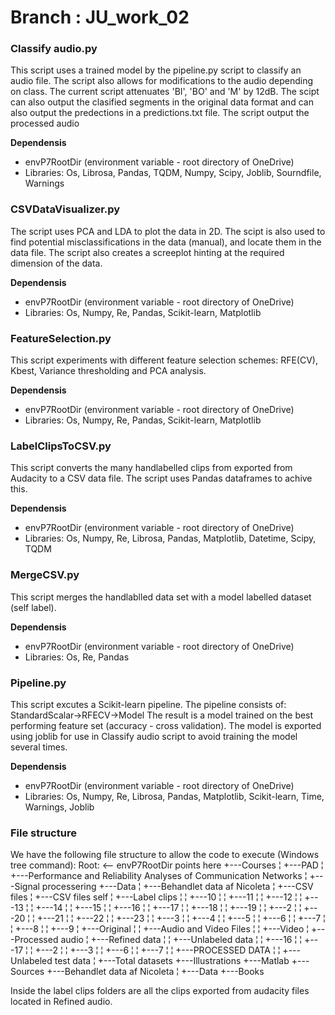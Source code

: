 # Branch : JU_work_02

### Classify audio.py
This script uses a trained model by the pipeline.py script to classify an audio file.
The script also allows for modifications to the audio depending on class.
The current script attenuates 'BI', 'BO' and 'M' by 12dB.
The scipt can also output the clasified segments in the original data format
and can also output the predections in a predictions.txt file.
The script output the processed audio

**Dependensis** 
- envP7RootDir (environment variable - root directory of OneDrive)
- Libraries: Os, Librosa, Pandas, TQDM, Numpy, Scipy, Joblib, Sourndfile, Warnings

### CSVDataVisualizer.py
The script uses PCA and LDA to plot the data in 2D.
The scipt is also used to find potential misclassifications in the data (manual),
and locate them in the data file.
The script also creates a screeplot hinting at the required dimension of the data.

**Dependensis** 
- envP7RootDir (environment variable - root directory of OneDrive) 
- Libraries: Os, Numpy, Re, Pandas, Scikit-learn, Matplotlib

### FeatureSelection.py
This script experiments with different feature selection schemes:
RFE(CV), Kbest, Variance thresholding and PCA analysis.

**Dependensis** 
- envP7RootDir (environment variable - root directory of OneDrive)
- Libraries: Os, Numpy, Re, Pandas, Scikit-learn, Matplotlib

### LabelClipsToCSV.py
This script converts the many handlabelled clips from exported from Audacity to a CSV data file.
The script uses Pandas dataframes to achive this.

**Dependensis** 
- envP7RootDir (environment variable - root directory of OneDrive) 
- Libraries: Os, Numpy, Re, Librosa, Pandas, Matplotlib, Datetime, Scipy, TQDM

### MergeCSV.py
This script merges the handlablled data set with a model labelled dataset (self label).

**Dependensis** 
- envP7RootDir (environment variable - root directory of OneDrive) 
- Libraries: Os, Re, Pandas

### Pipeline.py
This script excutes a Scikit-learn pipeline. The pipeline consists of:
StandardScalar->RFECV->Model
The result is a model trained on the best performing feature set (accuracy - cross validation).
The model is exported using joblib for use in Classify audio script to avoid training the model several times.

**Dependensis** 
- envP7RootDir (environment variable - root directory of OneDrive) 
- Libraries: Os, Numpy, Re, Librosa, Pandas, Matplotlib, Scikit-learn, Time, Warnings, Joblib

### File structure
We have the following file structure to allow the code to execute (Windows tree command):
Root: <-- envP7RootDir points here
+---Courses
¦   +---PAD
¦   +---Performance and Reliability Analyses of Communication Networks
¦   +---Signal processering
+---Data
¦   +---Behandlet data af Nicoleta
¦   +---CSV files
¦   +---CSV files self
¦   +---Label clips
¦   ¦   +---10
¦   ¦   +---11
¦   ¦   +---12
¦   ¦   +---13
¦   ¦   +---14
¦   ¦   +---15
¦   ¦   +---16
¦   ¦   +---17
¦   ¦   +---18
¦   ¦   +---19
¦   ¦   +---2
¦   ¦   +---20
¦   ¦   +---21
¦   ¦   +---22
¦   ¦   +---23
¦   ¦   +---3
¦   ¦   +---4
¦   ¦   +---5
¦   ¦   +---6
¦   ¦   +---7
¦   ¦   +---8
¦   ¦   +---9
¦   +---Original
¦   ¦   +---Audio and Video Files
¦   ¦   +---Video
¦   +---Processed audio
¦   +---Refined data
¦   ¦   +---Unlabeled data
¦   ¦       +---16
¦   ¦       +---17
¦   ¦       +---2
¦   ¦       +---3
¦   ¦       +---6
¦   ¦       +---7
¦   ¦       +---PROCESSED DATA
¦   ¦       +---Unlabeled test data
¦   +---Total datasets
+---Illustrations
+---Matlab
+---Sources
    +---Behandlet data af Nicoleta
    ¦   +---Data
    +---Books

Inside the label clips folders are all the clips exported from audacity files located in Refined audio.